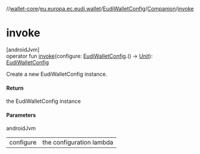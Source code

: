 //[wallet-core](../../../../index.md)/[eu.europa.ec.eudi.wallet](../../index.md)/[EudiWalletConfig](../index.md)/[Companion](index.md)/[invoke](invoke.md)

# invoke

[androidJvm]\
operator fun [invoke](invoke.md)(configure: [EudiWalletConfig](../index.md).()
-&gt; [Unit](https://kotlinlang.org/api/latest/jvm/stdlib/kotlin/-unit/index.html)): [EudiWalletConfig](../index.md)

Create a new EudiWalletConfig instance.

#### Return

the EudiWalletConfig instance

#### Parameters

androidJvm

|           |                          |
|-----------|--------------------------|
| configure | the configuration lambda |
